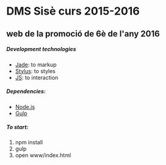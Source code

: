 # DMS Sisè curs 2015-2016
## web de la promoció de 6è de l'any 2016
##### Development technologies
* [Jade](http://jade-lang.com): to markup
* [Stylus](https://learnboost.github.io/stylus/): to styles
* [JS](http://vanilla-js.com/): to interaction

##### Dependencies:
* [Node.js](http://nodejs.org)
* [Gulp](https://github.com/gulpjs/gulp/blob/master/docs/getting-started.md)

##### To start:
1. npm install
2. gulp
3. open www/index.html
